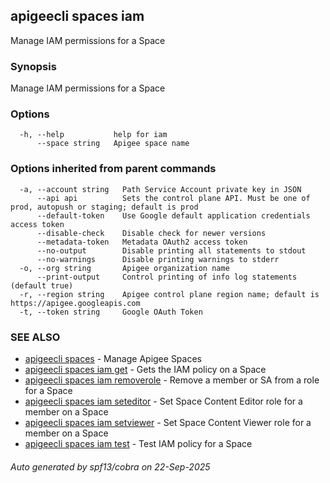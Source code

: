 ## apigeecli spaces iam

Manage IAM permissions for a Space

### Synopsis

Manage IAM permissions for a Space

### Options

```
  -h, --help           help for iam
      --space string   Apigee space name
```

### Options inherited from parent commands

```
  -a, --account string   Path Service Account private key in JSON
      --api api          Sets the control plane API. Must be one of prod, autopush or staging; default is prod
      --default-token    Use Google default application credentials access token
      --disable-check    Disable check for newer versions
      --metadata-token   Metadata OAuth2 access token
      --no-output        Disable printing all statements to stdout
      --no-warnings      Disable printing warnings to stderr
  -o, --org string       Apigee organization name
      --print-output     Control printing of info log statements (default true)
  -r, --region string    Apigee control plane region name; default is https://apigee.googleapis.com
  -t, --token string     Google OAuth Token
```

### SEE ALSO

* [apigeecli spaces](apigeecli_spaces.md)	 - Manage Apigee Spaces
* [apigeecli spaces iam get](apigeecli_spaces_iam_get.md)	 - Gets the IAM policy on a Space
* [apigeecli spaces iam removerole](apigeecli_spaces_iam_removerole.md)	 - Remove a member or SA from a role for a Space
* [apigeecli spaces iam seteditor](apigeecli_spaces_iam_seteditor.md)	 - Set Space Content Editor role for a member on a Space
* [apigeecli spaces iam setviewer](apigeecli_spaces_iam_setviewer.md)	 - Set Space Content Viewer role for a member on a Space
* [apigeecli spaces iam test](apigeecli_spaces_iam_test.md)	 - Test IAM policy for a Space

###### Auto generated by spf13/cobra on 22-Sep-2025
